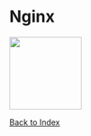 # Nginx

<img src="https://configurelinux.s3-accelerate.amazonaws.com/2017/11/enable-nginx-debug-logging.png" width="128px">

[Back to Index](index.md)
